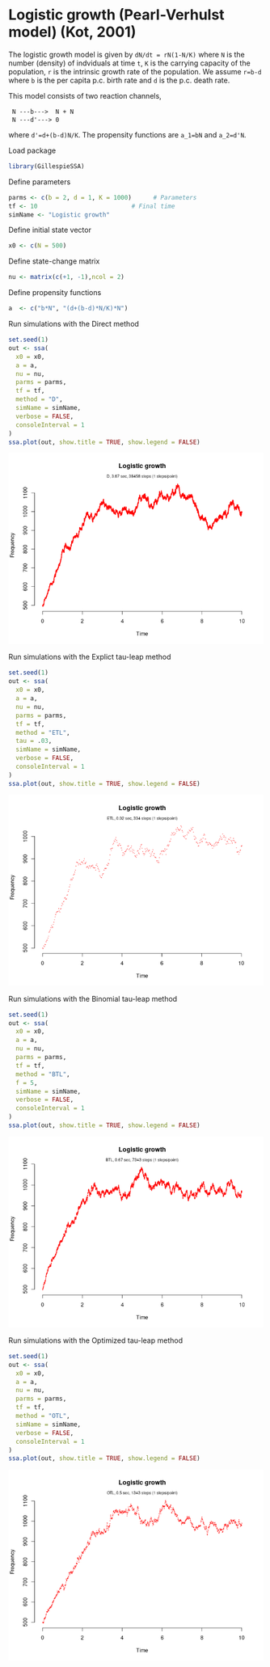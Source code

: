 Logistic growth (Pearl-Verhulst model) (Kot, 2001)
================

<!-- github markdown built using 
rmarkdown::render("vignettes/logistic_growth.Rmd", output_format = "github_document")
-->

The logistic growth model is given by `dN/dt = rN(1-N/K)` where `N` is
the number (density) of indviduals at time `t`, `K` is the carrying
capacity of the population, `r` is the intrinsic growth rate of the
population. We assume `r=b-d` where `b` is the per capita p.c. birth
rate and `d` is the p.c. death rate.

This model consists of two reaction channels,

``` 
 N ---b--->  N + N
 N ---d'---> 0
```

where `d'=d+(b-d)N/K`. The propensity functions are `a_1=bN` and
`a_2=d'N`.

Load package

``` r
library(GillespieSSA)
```

Define parameters

``` r
parms <- c(b = 2, d = 1, K = 1000)      # Parameters
tf <- 10                          # Final time
simName <- "Logistic growth" 
```

Define initial state vector

``` r
x0 <- c(N = 500)
```

Define state-change matrix

``` r
nu <- matrix(c(+1, -1),ncol = 2)
```

Define propensity functions

``` r
a  <- c("b*N", "(d+(b-d)*N/K)*N")
```

Run simulations with the Direct method

``` r
set.seed(1)
out <- ssa(
  x0 = x0,
  a = a,
  nu = nu,
  parms = parms,
  tf = tf,
  method = "D",
  simName = simName,
  verbose = FALSE,
  consoleInterval = 1
) 
ssa.plot(out, show.title = TRUE, show.legend = FALSE)
```

![](logistic_growth_files/figure-gfm/direct-1.png)<!-- -->

Run simulations with the Explict tau-leap method

``` r
set.seed(1)
out <- ssa(
  x0 = x0,
  a = a,
  nu = nu,
  parms = parms,
  tf = tf,
  method = "ETL",
  tau = .03,
  simName = simName,
  verbose = FALSE,
  consoleInterval = 1
) 
ssa.plot(out, show.title = TRUE, show.legend = FALSE)
```

![](logistic_growth_files/figure-gfm/etl-1.png)<!-- -->

Run simulations with the Binomial tau-leap method

``` r
set.seed(1)
out <- ssa(
  x0 = x0,
  a = a,
  nu = nu,
  parms = parms,
  tf = tf,
  method = "BTL",
  f = 5,
  simName = simName,
  verbose = FALSE,
  consoleInterval = 1
) 
ssa.plot(out, show.title = TRUE, show.legend = FALSE)
```

![](logistic_growth_files/figure-gfm/btl-1.png)<!-- -->

Run simulations with the Optimized tau-leap method

``` r
set.seed(1)
out <- ssa(
  x0 = x0,
  a = a,
  nu = nu,
  parms = parms,
  tf = tf,
  method = "OTL",
  simName = simName,
  verbose = FALSE,
  consoleInterval = 1
) 
ssa.plot(out, show.title = TRUE, show.legend = FALSE)
```

![](logistic_growth_files/figure-gfm/otl-1.png)<!-- -->

